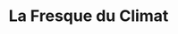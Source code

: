 ---
title: "La Fresque du Climat"
slug: "la-fresque-du-climat"
description: "La Fresque du Climat permet à chacun de comprendre le fonctionnement, l’ampleur et la complexité des enjeux liés aux dérèglements climatiques. "
logo: "/images/benevolat/fresque-du-climat.png"
siteOfficiel: "https://fresqueduclimat.org/"
lienYoutube: "https://www.youtube.com/@lafresqueduclimat139"
dateDebut: "2023-03-30"
dateFin: "null"
---